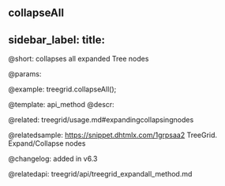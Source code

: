 collapseAll
---
sidebar_label: 
title: 
---          

@short: collapses all expanded Tree nodes


@params:




@example:
treegrid.collapseAll();


@template: api_method
@descr:

@related: treegrid/usage.md#expandingcollapsingnodes

@relatedsample: https://snippet.dhtmlx.com/1grpsaa2	TreeGrid. Expand/Collapse nodes

@changelog: added in v6.3

@relatedapi:
treegrid/api/treegrid_expandall_method.md

